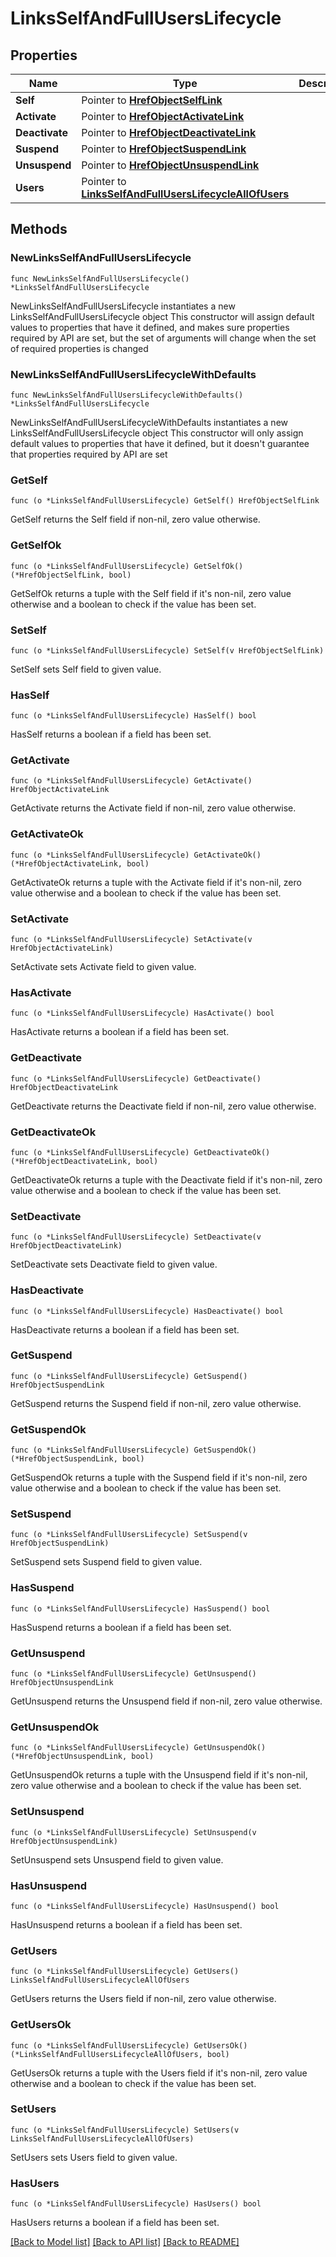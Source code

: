 # LinksSelfAndFullUsersLifecycle

## Properties

Name | Type | Description | Notes
------------ | ------------- | ------------- | -------------
**Self** | Pointer to [**HrefObjectSelfLink**](HrefObjectSelfLink.md) |  | [optional] 
**Activate** | Pointer to [**HrefObjectActivateLink**](HrefObjectActivateLink.md) |  | [optional] 
**Deactivate** | Pointer to [**HrefObjectDeactivateLink**](HrefObjectDeactivateLink.md) |  | [optional] 
**Suspend** | Pointer to [**HrefObjectSuspendLink**](HrefObjectSuspendLink.md) |  | [optional] 
**Unsuspend** | Pointer to [**HrefObjectUnsuspendLink**](HrefObjectUnsuspendLink.md) |  | [optional] 
**Users** | Pointer to [**LinksSelfAndFullUsersLifecycleAllOfUsers**](LinksSelfAndFullUsersLifecycleAllOfUsers.md) |  | [optional] 

## Methods

### NewLinksSelfAndFullUsersLifecycle

`func NewLinksSelfAndFullUsersLifecycle() *LinksSelfAndFullUsersLifecycle`

NewLinksSelfAndFullUsersLifecycle instantiates a new LinksSelfAndFullUsersLifecycle object
This constructor will assign default values to properties that have it defined,
and makes sure properties required by API are set, but the set of arguments
will change when the set of required properties is changed

### NewLinksSelfAndFullUsersLifecycleWithDefaults

`func NewLinksSelfAndFullUsersLifecycleWithDefaults() *LinksSelfAndFullUsersLifecycle`

NewLinksSelfAndFullUsersLifecycleWithDefaults instantiates a new LinksSelfAndFullUsersLifecycle object
This constructor will only assign default values to properties that have it defined,
but it doesn't guarantee that properties required by API are set

### GetSelf

`func (o *LinksSelfAndFullUsersLifecycle) GetSelf() HrefObjectSelfLink`

GetSelf returns the Self field if non-nil, zero value otherwise.

### GetSelfOk

`func (o *LinksSelfAndFullUsersLifecycle) GetSelfOk() (*HrefObjectSelfLink, bool)`

GetSelfOk returns a tuple with the Self field if it's non-nil, zero value otherwise
and a boolean to check if the value has been set.

### SetSelf

`func (o *LinksSelfAndFullUsersLifecycle) SetSelf(v HrefObjectSelfLink)`

SetSelf sets Self field to given value.

### HasSelf

`func (o *LinksSelfAndFullUsersLifecycle) HasSelf() bool`

HasSelf returns a boolean if a field has been set.

### GetActivate

`func (o *LinksSelfAndFullUsersLifecycle) GetActivate() HrefObjectActivateLink`

GetActivate returns the Activate field if non-nil, zero value otherwise.

### GetActivateOk

`func (o *LinksSelfAndFullUsersLifecycle) GetActivateOk() (*HrefObjectActivateLink, bool)`

GetActivateOk returns a tuple with the Activate field if it's non-nil, zero value otherwise
and a boolean to check if the value has been set.

### SetActivate

`func (o *LinksSelfAndFullUsersLifecycle) SetActivate(v HrefObjectActivateLink)`

SetActivate sets Activate field to given value.

### HasActivate

`func (o *LinksSelfAndFullUsersLifecycle) HasActivate() bool`

HasActivate returns a boolean if a field has been set.

### GetDeactivate

`func (o *LinksSelfAndFullUsersLifecycle) GetDeactivate() HrefObjectDeactivateLink`

GetDeactivate returns the Deactivate field if non-nil, zero value otherwise.

### GetDeactivateOk

`func (o *LinksSelfAndFullUsersLifecycle) GetDeactivateOk() (*HrefObjectDeactivateLink, bool)`

GetDeactivateOk returns a tuple with the Deactivate field if it's non-nil, zero value otherwise
and a boolean to check if the value has been set.

### SetDeactivate

`func (o *LinksSelfAndFullUsersLifecycle) SetDeactivate(v HrefObjectDeactivateLink)`

SetDeactivate sets Deactivate field to given value.

### HasDeactivate

`func (o *LinksSelfAndFullUsersLifecycle) HasDeactivate() bool`

HasDeactivate returns a boolean if a field has been set.

### GetSuspend

`func (o *LinksSelfAndFullUsersLifecycle) GetSuspend() HrefObjectSuspendLink`

GetSuspend returns the Suspend field if non-nil, zero value otherwise.

### GetSuspendOk

`func (o *LinksSelfAndFullUsersLifecycle) GetSuspendOk() (*HrefObjectSuspendLink, bool)`

GetSuspendOk returns a tuple with the Suspend field if it's non-nil, zero value otherwise
and a boolean to check if the value has been set.

### SetSuspend

`func (o *LinksSelfAndFullUsersLifecycle) SetSuspend(v HrefObjectSuspendLink)`

SetSuspend sets Suspend field to given value.

### HasSuspend

`func (o *LinksSelfAndFullUsersLifecycle) HasSuspend() bool`

HasSuspend returns a boolean if a field has been set.

### GetUnsuspend

`func (o *LinksSelfAndFullUsersLifecycle) GetUnsuspend() HrefObjectUnsuspendLink`

GetUnsuspend returns the Unsuspend field if non-nil, zero value otherwise.

### GetUnsuspendOk

`func (o *LinksSelfAndFullUsersLifecycle) GetUnsuspendOk() (*HrefObjectUnsuspendLink, bool)`

GetUnsuspendOk returns a tuple with the Unsuspend field if it's non-nil, zero value otherwise
and a boolean to check if the value has been set.

### SetUnsuspend

`func (o *LinksSelfAndFullUsersLifecycle) SetUnsuspend(v HrefObjectUnsuspendLink)`

SetUnsuspend sets Unsuspend field to given value.

### HasUnsuspend

`func (o *LinksSelfAndFullUsersLifecycle) HasUnsuspend() bool`

HasUnsuspend returns a boolean if a field has been set.

### GetUsers

`func (o *LinksSelfAndFullUsersLifecycle) GetUsers() LinksSelfAndFullUsersLifecycleAllOfUsers`

GetUsers returns the Users field if non-nil, zero value otherwise.

### GetUsersOk

`func (o *LinksSelfAndFullUsersLifecycle) GetUsersOk() (*LinksSelfAndFullUsersLifecycleAllOfUsers, bool)`

GetUsersOk returns a tuple with the Users field if it's non-nil, zero value otherwise
and a boolean to check if the value has been set.

### SetUsers

`func (o *LinksSelfAndFullUsersLifecycle) SetUsers(v LinksSelfAndFullUsersLifecycleAllOfUsers)`

SetUsers sets Users field to given value.

### HasUsers

`func (o *LinksSelfAndFullUsersLifecycle) HasUsers() bool`

HasUsers returns a boolean if a field has been set.


[[Back to Model list]](../README.md#documentation-for-models) [[Back to API list]](../README.md#documentation-for-api-endpoints) [[Back to README]](../README.md)


